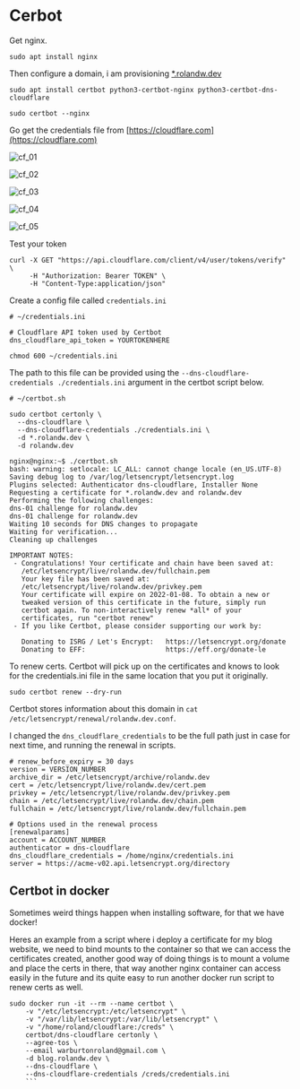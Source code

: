 # Cerbot

Get nginx.

```none
sudo apt install nginx
```

Then configure a domain, i am provisioning [*.rolandw.dev](https://borg.rolandw.dev)

```none
sudo apt install certbot python3-certbot-nginx python3-certbot-dns-cloudflare

sudo certbot --nginx
```

Go get the credentials file from [https://cloudflare.com](https://cloudflare.com)

![cf_01](https://i.imgur.com/b2IKNM3.png)

![cf_02](https://i.imgur.com/EOfPZyp.png)

![cf_03](https://i.imgur.com/2Ia1VhI.png)

![cf_04](https://i.imgur.com/GeYkRdz.png)

![cf_05](https://i.imgur.com/SNJNlDT.png)

Test your token

```none
curl -X GET "https://api.cloudflare.com/client/v4/user/tokens/verify" \
     -H "Authorization: Bearer TOKEN" \
     -H "Content-Type:application/json"
```

Create a config file called `credentials.ini`

```none
# ~/credentials.ini

# Cloudflare API token used by Certbot
dns_cloudflare_api_token = YOURTOKENHERE
```

```none
chmod 600 ~/credentials.ini
```

The path to this file can be provided using the `--dns-cloudflare-credentials ./credentials.ini` argument in the certbot script below.

```none
# ~/certbot.sh

sudo certbot certonly \
  --dns-cloudflare \
  --dns-cloudflare-credentials ./credentials.ini \
  -d *.rolandw.dev \
  -d rolandw.dev
```

```output
nginx@nginx:~$ ./certbot.sh
bash: warning: setlocale: LC_ALL: cannot change locale (en_US.UTF-8)
Saving debug log to /var/log/letsencrypt/letsencrypt.log
Plugins selected: Authenticator dns-cloudflare, Installer None
Requesting a certificate for *.rolandw.dev and rolandw.dev
Performing the following challenges:
dns-01 challenge for rolandw.dev
dns-01 challenge for rolandw.dev
Waiting 10 seconds for DNS changes to propagate
Waiting for verification...
Cleaning up challenges

IMPORTANT NOTES:
 - Congratulations! Your certificate and chain have been saved at:
   /etc/letsencrypt/live/rolandw.dev/fullchain.pem
   Your key file has been saved at:
   /etc/letsencrypt/live/rolandw.dev/privkey.pem
   Your certificate will expire on 2022-01-08. To obtain a new or
   tweaked version of this certificate in the future, simply run
   certbot again. To non-interactively renew *all* of your
   certificates, run "certbot renew"
 - If you like Certbot, please consider supporting our work by:

   Donating to ISRG / Let's Encrypt:   https://letsencrypt.org/donate
   Donating to EFF:                    https://eff.org/donate-le
```

To renew certs. Certbot will pick up on the certificates and knows to look for the credentials.ini file in the same location that you put it originally.

```none
sudo certbot renew --dry-run
```

Certbot stores information about this domain in `cat /etc/letsencrypt/renewal/rolandw.dev.conf`.

I changed the `dns_cloudflare_credentials` to be the full path just in case for next time, and running the renewal in scripts.

```none
# renew_before_expiry = 30 days
version = VERSION_NUMBER
archive_dir = /etc/letsencrypt/archive/rolandw.dev
cert = /etc/letsencrypt/live/rolandw.dev/cert.pem
privkey = /etc/letsencrypt/live/rolandw.dev/privkey.pem
chain = /etc/letsencrypt/live/rolandw.dev/chain.pem
fullchain = /etc/letsencrypt/live/rolandw.dev/fullchain.pem

# Options used in the renewal process
[renewalparams]
account = ACCOUNT_NUMBER
authenticator = dns-cloudflare
dns_cloudflare_credentials = /home/nginx/credentials.ini
server = https://acme-v02.api.letsencrypt.org/directory
```

## Certbot in docker

Sometimes weird things happen when installing software, for that we have docker!

Heres an example from a script where i deploy a certificate for my blog website, we need to bind mounts to the container so that we can access the certificates created, another good way of doing things is to mount a volume and place the certs in there, that way another nginx container can access easily in the future and its quite easy to run another docker run script to renew certs as well.

```none
sudo docker run -it --rm --name certbot \
    -v "/etc/letsencrypt:/etc/letsencrypt" \
    -v "/var/lib/letsencrypt:/var/lib/letsencrypt" \
    -v "/home/roland/cloudflare:/creds" \
    certbot/dns-cloudflare certonly \
    --agree-tos \
    --email warburtonroland@gmail.com \
    -d blog.rolandw.dev \
    --dns-cloudflare \
    --dns-cloudflare-credentials /creds/credentials.ini
    ```

